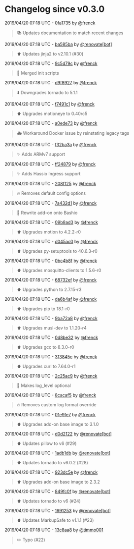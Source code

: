 # Changelog since v0.3.0

2019/04/20 07:18 UTC - [0fa1735](https://github.com/hassio-addons/addon-motioneye/commit/0fa1735e88a6cb67f318d709a42236e5ff499a75) by [@frenck](https://github.com/frenck)
> :books: Updates documentation to match recent changes 

2019/04/20 07:18 UTC - [ba585ba](https://github.com/hassio-addons/addon-motioneye/commit/ba585bab839505961e9bc041527f8acd503e708f) by [@renovate[bot]](https://github.com/apps/renovate)
> :arrow_up: Updates jinja2 to v2.10.1 (#30) 

2019/04/20 07:18 UTC - [9c5d79c](https://github.com/hassio-addons/addon-motioneye/commit/9c5d79c63e4ec807b4ee7b49f2f2074565d538a2) by [@frenck](https://github.com/frenck)
> :hammer: Merged init scripts 

2019/04/20 07:18 UTC - [d9f8927](https://github.com/hassio-addons/addon-motioneye/commit/d9f8927c7bb093c755df4709cf1dbbace070f0ec) by [@frenck](https://github.com/frenck)
> :arrow_down: Downgrades tornado to 5.1.1 

2019/04/20 07:18 UTC - [f7491c1](https://github.com/hassio-addons/addon-motioneye/commit/f7491c1beff802978f795c07b53145338e0e4e2d) by [@frenck](https://github.com/frenck)
> :arrow_up: Upgrades motioneye to 0.40rc5 

2019/04/20 07:18 UTC - [a0ede73](https://github.com/hassio-addons/addon-motioneye/commit/a0ede738a14f11251fc2ea632f782c4d7f945ffe) by [@frenck](https://github.com/frenck)
> :ambulance: Workaround Docker issue by reinstating legacy tags 

2019/04/20 07:18 UTC - [f32ba3a](https://github.com/hassio-addons/addon-motioneye/commit/f32ba3a5cb46bef84c37bb7c3935a9c6e94d5c5c) by [@frenck](https://github.com/frenck)
> :sparkles: Adds ARMv7 support 

2019/04/20 07:18 UTC - [ff24879](https://github.com/hassio-addons/addon-motioneye/commit/ff24879f52ae450712758ce61238977a3e7e266a) by [@frenck](https://github.com/frenck)
> :sparkles: Adds Hassio Ingress support 

2019/04/20 07:18 UTC - [208f125](https://github.com/hassio-addons/addon-motioneye/commit/208f125141eb4cb84dbda457f8b3090aafed1393) by [@frenck](https://github.com/frenck)
> :fire: Removes default config options 

2019/04/20 07:18 UTC - [7a432d1](https://github.com/hassio-addons/addon-motioneye/commit/7a432d18660df32b9441a5006197b5d346ad4593) by [@frenck](https://github.com/frenck)
> :hammer: Rewrite add-on onto Bashio 

2019/04/20 07:18 UTC - [09b8ad3](https://github.com/hassio-addons/addon-motioneye/commit/09b8ad3e2f146bf67b6075aea24f08b86da42e61) by [@frenck](https://github.com/frenck)
> :arrow_up: Upgrades motion to 4.2.2-r0 

2019/04/20 07:18 UTC - [d045ac0](https://github.com/hassio-addons/addon-motioneye/commit/d045ac03e97a4001beee36e076e9edce9dac645c) by [@frenck](https://github.com/frenck)
> :arrow_up: Upgrades py-setuptools to 40.6.3-r0 

2019/04/20 07:18 UTC - [0bc4b8f](https://github.com/hassio-addons/addon-motioneye/commit/0bc4b8fcf1ea15fe426bf9f0a6c98d2d50500d54) by [@frenck](https://github.com/frenck)
> :arrow_up: Upgrades mosquitto-clients to 1.5.6-r0 

2019/04/20 07:18 UTC - [68732ef](https://github.com/hassio-addons/addon-motioneye/commit/68732ef1327978e0d0703163a16cafadced34793) by [@frenck](https://github.com/frenck)
> :arrow_up: Upgrades python to 2.7.15-r3 

2019/04/20 07:18 UTC - [da6b4af](https://github.com/hassio-addons/addon-motioneye/commit/da6b4af92c079f3da3f302e087627fa4595cab6b) by [@frenck](https://github.com/frenck)
> :arrow_up: Upgrades pip to 18.1-r0 

2019/04/20 07:18 UTC - [9ba72a8](https://github.com/hassio-addons/addon-motioneye/commit/9ba72a8de131213fa0267f30ff32626e8919c96b) by [@frenck](https://github.com/frenck)
> :arrow_up: Upgrades musl-dev to 1.1.20-r4 

2019/04/20 07:18 UTC - [0d8be32](https://github.com/hassio-addons/addon-motioneye/commit/0d8be325ae4f7a59b2a4ab12fed6b7c9ea4e4988) by [@frenck](https://github.com/frenck)
> :arrow_up: Upgrades gcc to 8.3.0-r0 

2019/04/20 07:18 UTC - [313845c](https://github.com/hassio-addons/addon-motioneye/commit/313845cf9f1984d3405f8b7a0939da3135c92ecc) by [@frenck](https://github.com/frenck)
> :arrow_up: Upgrades curl to 7.64.0-r1 

2019/04/20 07:18 UTC - [2c25ac9](https://github.com/hassio-addons/addon-motioneye/commit/2c25ac9bffc18530bcc8191201dfbc64146fcb89) by [@frenck](https://github.com/frenck)
> :hammer: Makes log_level optional 

2019/04/20 07:18 UTC - [8cacaf5](https://github.com/hassio-addons/addon-motioneye/commit/8cacaf510bae98ff261d8ded10432f21f6106dba) by [@frenck](https://github.com/frenck)
> :fire: Removes custom log format override 

2019/04/20 07:18 UTC - [01e9fe7](https://github.com/hassio-addons/addon-motioneye/commit/01e9fe73387ccd858b3047d6d383a9e5f8e069ef) by [@frenck](https://github.com/frenck)
> :arrow_up: Upgrades add-on base image to 3.1.0 

2019/04/20 07:18 UTC - [d0d2122](https://github.com/hassio-addons/addon-motioneye/commit/d0d2122e573cb3a2d3d39d63f700e3b535ee1895) by [@renovate[bot]](https://github.com/apps/renovate)
> :arrow_up: Updates pillow to v6 (#29) 

2019/04/20 07:18 UTC - [1adb1db](https://github.com/hassio-addons/addon-motioneye/commit/1adb1db61396b6d08fa11fb56ec0bfd809348db6) by [@renovate[bot]](https://github.com/apps/renovate)
> :arrow_up: Updates tornado to v6.0.2 (#28) 

2019/04/20 07:18 UTC - [923dc5e](https://github.com/hassio-addons/addon-motioneye/commit/923dc5e68f739bb16979aa43af939783c8441cd8) by [@frenck](https://github.com/frenck)
> :arrow_up: Upgrades add-on base image to 2.3.2 

2019/04/20 07:18 UTC - [849fc0f](https://github.com/hassio-addons/addon-motioneye/commit/849fc0f6ce038d4d0ce88d6365b3ab1e8415175e) by [@renovate[bot]](https://github.com/apps/renovate)
> :arrow_up: Updates tornado to v6 (#24) 

2019/04/20 07:18 UTC - [1991253](https://github.com/hassio-addons/addon-motioneye/commit/19912539015608c76359ae64ade5aba93601f0ee) by [@renovate[bot]](https://github.com/apps/renovate)
> :arrow_up: Updates MarkupSafe to v1.1.1 (#23) 

2019/04/20 07:18 UTC - [13c8aa8](https://github.com/hassio-addons/addon-motioneye/commit/13c8aa822724d47adcade865d7a3ebf3c40df5b0) by [@timmo001](https://github.com/timmo001)
> :pencil2: Typo (#22) 

